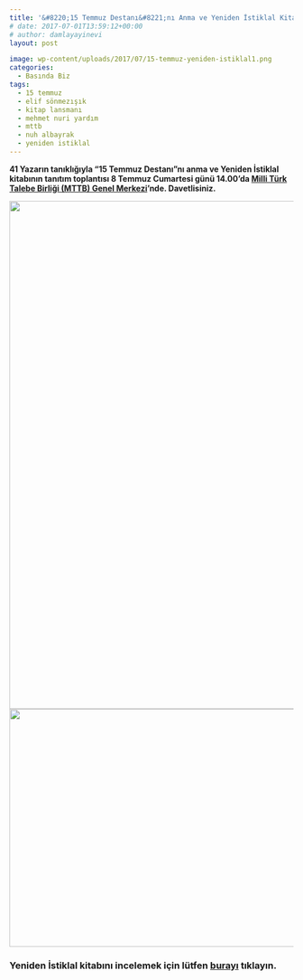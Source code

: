 ```yaml
---
title: '&#8220;15 Temmuz Destanı&#8221;nı Anma ve Yeniden İstiklal Kitabının Tanıtım Toplantısına Davetlisiniz'
# date: 2017-07-01T13:59:12+00:00
# author: damlayayinevi
layout: post

image: wp-content/uploads/2017/07/15-temmuz-yeniden-istiklal1.png
categories:
  - Basında Biz
tags:
  - 15 temmuz
  - elif sönmezışık
  - kitap lansmanı
  - mehmet nuri yardım
  - mttb
  - nuh albayrak
  - yeniden istiklal
---
```

**41 Yazarın tanıklığıyla &#8220;15 Temmuz Destanı&#8221;nı anma ve Yeniden İstiklal kitabının tanıtım toplantısı 8 Temmuz Cumartesi günü 14.00&#8217;da <a href="https://goo.gl/maps/aXP3w5oxwYv" target="_blank" rel="noopener">Milli Türk Talebe Birliği (MTTB) Genel Merkezi</a>’nde. Davetlisiniz.**

<img class="alignnone size-large wp-image-1710" src="http://128.199.62.132/wp-content/uploads/2017/07/1-yeniden-istiklal-afişi-704x1024.jpg" alt="" width="618" height="899" srcset="https://blog.damlayayinevi.com.tr/wp-content/uploads/2017/07/1-yeniden-istiklal-afişi-704x1024.jpg 704w, https://blog.damlayayinevi.com.tr/wp-content/uploads/2017/07/1-yeniden-istiklal-afişi-206x300.jpg 206w, https://blog.damlayayinevi.com.tr/wp-content/uploads/2017/07/1-yeniden-istiklal-afişi-768x1117.jpg 768w" sizes="(max-width: 618px) 100vw, 618px" /> 

<img class="alignnone size-large wp-image-1711" src="http://128.199.62.132/wp-content/uploads/2017/07/2-41-yazarın-yazıları-1024x698.jpg" alt="" width="618" height="421" srcset="https://blog.damlayayinevi.com.tr/wp-content/uploads/2017/07/2-41-yazarın-yazıları-1024x698.jpg 1024w, https://blog.damlayayinevi.com.tr/wp-content/uploads/2017/07/2-41-yazarın-yazıları-300x205.jpg 300w, https://blog.damlayayinevi.com.tr/wp-content/uploads/2017/07/2-41-yazarın-yazıları-768x524.jpg 768w" sizes="(max-width: 618px) 100vw, 618px" /> 

### Yeniden İstiklal kitabını incelemek için lütfen **<a href="https://www.damlayayinevi.com.tr/yeniden-istiklal" target="_blank" rel="noopener">burayı</a>** tıklayın.